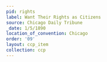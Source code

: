 ```yaml
---
pid: rights
label: Want Their Rights as Citizens
source: Chicago Daily Tribune
_date: 1/5/1890
location_of_convention: Chicago
order: '09'
layout: ccp_item
collection: ccp
---
```

